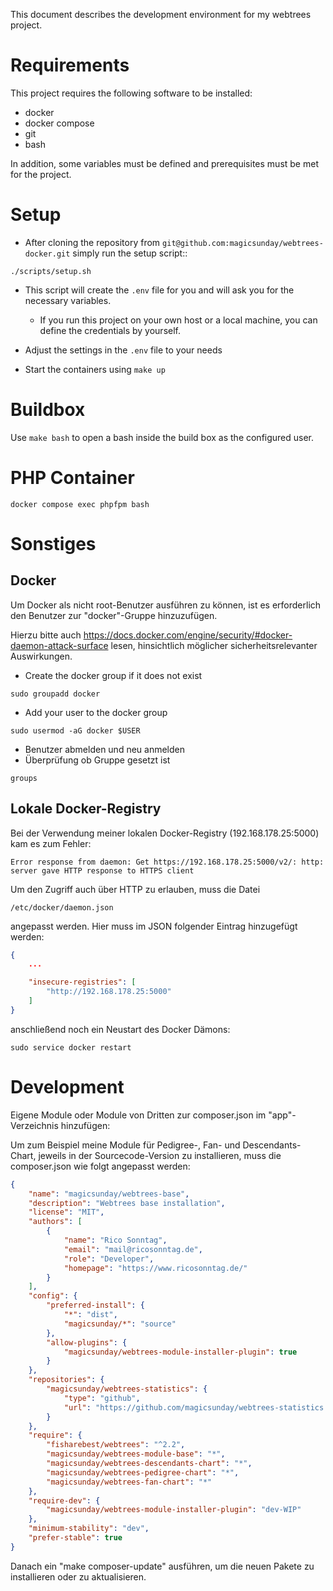 This document describes the development environment for my webtrees project.


# Requirements

This project requires the following software to be installed:

* docker
* docker compose
* git
* bash

In addition, some variables must be defined and prerequisites must be met for the project.


# Setup
* After cloning the repository from `git@github.com:magicsunday/webtrees-docker.git` simply run the setup script::

```shell
./scripts/setup.sh
```

* This script will create the `.env` file for you and will ask you for the necessary variables.
    * If you run this project on your own host or a local machine, you can define the credentials by yourself.

* Adjust the settings in the `.env` file to your needs

* Start the containers using `make up`

# Buildbox
Use `make bash` to open a bash inside the build box as the configured user.


# PHP Container
```shell
docker compose exec phpfpm bash
```


# Sonstiges
## Docker
Um Docker als nicht root-Benutzer ausführen zu können, ist es erforderlich den Benutzer zur "docker"-Gruppe hinzuzufügen.

Hierzu bitte auch https://docs.docker.com/engine/security/#docker-daemon-attack-surface lesen, hinsichtlich möglicher sicherheitsrelevanter Auswirkungen.

* Create the docker group if it does not exist
```shell
sudo groupadd docker
```  
* Add your user to the docker group
```shell
sudo usermod -aG docker $USER
```
* Benutzer abmelden und neu anmelden
* Überprüfung ob Gruppe gesetzt ist
```shell
groups
```

## Lokale Docker-Registry
Bei der Verwendung meiner lokalen Docker-Registry (192.168.178.25:5000) kam es zum Fehler:

    Error response from daemon: Get https://192.168.178.25:5000/v2/: http: server gave HTTP response to HTTPS client

Um den Zugriff auch über HTTP zu erlauben, muss die Datei

    /etc/docker/daemon.json

angepasst werden. Hier muss im JSON folgender Eintrag hinzugefügt werden:

```json
{
    ...

    "insecure-registries": [
        "http://192.168.178.25:5000"
    ]
}
```

anschließend noch ein Neustart des Docker Dämons:

```shell
sudo service docker restart
```


# Development
Eigene Module oder Module von Dritten zur composer.json im "app"-Verzeichnis hinzufügen:

Um zum Beispiel meine Module für Pedigree-, Fan- und Descendants-Chart, jeweils in der Sourcecode-Version 
zu installieren, muss die composer.json wie folgt angepasst werden:

```json
{
    "name": "magicsunday/webtrees-base",
    "description": "Webtrees base installation",
    "license": "MIT",
    "authors": [
        {
            "name": "Rico Sonntag",
            "email": "mail@ricosonntag.de",
            "role": "Developer",
            "homepage": "https://www.ricosonntag.de/"
        }
    ],
    "config": {
        "preferred-install": {
            "*": "dist",
            "magicsunday/*": "source"
        },
        "allow-plugins": {
            "magicsunday/webtrees-module-installer-plugin": true
        }
    },
    "repositories": {
        "magicsunday/webtrees-statistics": {
            "type": "github",
            "url": "https://github.com/magicsunday/webtrees-statistics.git"
        }
    },
    "require": {
        "fisharebest/webtrees": "^2.2",
        "magicsunday/webtrees-module-base": "*",
        "magicsunday/webtrees-descendants-chart": "*",
        "magicsunday/webtrees-pedigree-chart": "*",
        "magicsunday/webtrees-fan-chart": "*"
    },
    "require-dev": {
        "magicsunday/webtrees-module-installer-plugin": "dev-WIP"
    },
    "minimum-stability": "dev",
    "prefer-stable": true
}
```

Danach ein "make composer-update" ausführen, um die neuen Pakete zu installieren oder zu aktualisieren.

